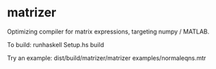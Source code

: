 matrizer
========

Optimizing compiler for matrix expressions, targeting numpy / MATLAB.

To build: runhaskell Setup.hs build

Try an example: dist/build/matrizer/matrizer examples/normaleqns.mtr
